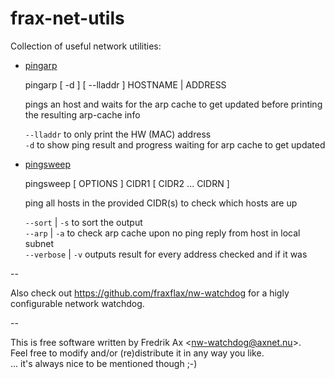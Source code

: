 # frax-net-utils
Collection of useful network utilities:

* [pingarp](https://raw.githubusercontent.com/fraxflax/frax-net-utils/refs/heads/main/pingarp)<br>
  
  pingarp [ -d ] [ --lladdr ] HOSTNAME | ADDRESS<br>

  pings an host and waits for the arp cache to get updated before printing the resulting arp-cache info
  
  `--lladdr` to only print the HW (MAC) address<br>
  `-d` to show ping result and progress waiting for arp cache to get updated
  
* [pingsweep](https://raw.githubusercontent.com/fraxflax/frax-net-utils/refs/heads/main/pingsweep)<br>
  
  pingsweep [ OPTIONS ]  CIDR1 [ CIDR2 ...  CIDRN ]<br>

  ping all hosts in the provided CIDR(s) to check which hosts are up
  
  `--sort` | `-s` to sort the output<br>
  `--arp` | `-a` to check arp cache upon no ping reply from host in local subnet<br>
  `--verbose` | `-v` outputs result for every address checked and if it was

--

Also check out https://github.com/fraxflax/nw-watchdog for a higly configurable network watchdog.

--

This is free software written by Fredrik Ax &lt;nw-watchdog@axnet.nu&gt;. <br>
Feel free to modify and/or (re)distribute it in any way you like. <br>
... it's always nice to be mentioned though ;-)
